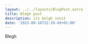 ```yaml
---
layout: ../../layouts/BlogPost.astro
title: Blegh post
description: its belgh innit
date: '2023-09-16T22:39:49+01:00'
---
```

Blegh
